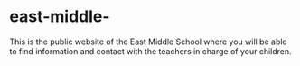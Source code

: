 # east-middle-
This is the public website of the East Middle School where you will be able to find information and contact with the teachers in charge of your children.
